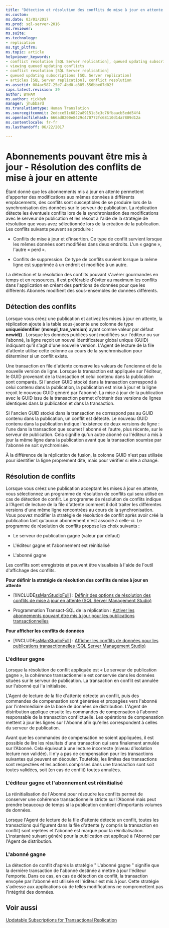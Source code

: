 ```yaml
---
title: "Détection et résolution des conflits de mise à jour en attente | Microsoft Docs"
ms.custom: 
ms.date: 03/01/2017
ms.prod: sql-server-2016
ms.reviewer: 
ms.suite: 
ms.technology:
- replication
ms.tgt_pltfrm: 
ms.topic: article
helpviewer_keywords:
- conflict resolution [SQL Server replication], queued updating subscriptions
- viewing queued updating conflicts
- conflict resolution [SQL Server replication]
- queued updating subscriptions [SQL Server replication]
- articles [SQL Server replication], conflict resolution
ms.assetid: 084ac587-25e7-4bd0-a385-556bbe07d02f
caps.latest.revision: 39
author: BYHAM
ms.author: rickbyh
manager: jhubbard
ms.translationtype: Human Translation
ms.sourcegitcommit: 2edcce51c6822a89151c3c3c76fbaacb5edd54f4
ms.openlocfilehash: 666ad0200e8429c470772fc68110d14a7809d12a
ms.contentlocale: fr-fr
ms.lasthandoff: 06/22/2017

---
```

# <a name="updatable-subscriptions---queued-updating-conflict-resolution"></a>Abonnements pouvant être mis à jour - Résolution des conflits de mise à jour en attente
  Étant donné que les abonnements mis à jour en attente permettent d'apporter des modifications aux mêmes données à différents emplacements, des conflits sont susceptibles de se produire lors de la synchronisation des données sur le serveur de publication. La réplication détecte les éventuels conflits lors de la synchronisation des modifications avec le serveur de publication et les résout à l'aide de la stratégie de résolution que vous avez sélectionnée lors de la création de la publication. Les conflits suivants peuvent se produire :  
  
-   Conflits de mise à jour et d'insertion. Ce type de conflit survient lorsque les mêmes données sont modifiées dans deux endroits. L'un « gagne », l'autre « perd ».  
  
-   Conflits de suppression. Ce type de conflits survient lorsque la même ligne est supprimée à un endroit et modifiée à un autre.  
  
 La détection et la résolution des conflits pouvant s'avérer gourmandes en temps et en ressources, il est préférable d'éviter au maximum les conflits dans l'application en créant des partitions de données pour que les différents Abonnés modifient des sous-ensembles de données différents.  
  
## <a name="detecting-conflicts"></a>Détection des conflits  
 Lorsque vous créez une publication et activez les mises à jour en attente, la réplication ajoute à la table sous-jacente une colonne de type **uniqueidentifier** (**msrepl_tran_version**) ayant comme valeur par défaut **newid()** . Lorsque les données publiées sont modifiées sur l'éditeur ou sur l'abonné, la ligne reçoit un nouvel identificateur global unique (GUID) indiquant qu'il s'agit d'une nouvelle version. L'Agent de lecture de la file d'attente utilise cette colonne au cours de la synchronisation pour déterminer si un conflit existe.  
  
 Une transaction en file d'attente conserve les valeurs de l'ancienne et de la nouvelle version de ligne. Lorsque la transaction est appliquée sur l'éditeur, le GUID provenant de la transaction et celui contenu dans la publication sont comparés. Si l'ancien GUID stocké dans la transaction correspond à celui contenu dans la publication, la publication est mise à jour et la ligne reçoit le nouveau GUID généré par l'abonné. La mise à jour de la publication avec le GUID issu de la transaction permet d'obtenir des versions de lignes identiques dans la publication et dans la transaction.  
  
 Si l'ancien GUID stocké dans la transaction ne correspond pas au GUID contenu dans la publication, un conflit est détecté. Le nouveau GUID contenu dans la publication indique l'existence de deux versions de ligne : l'une dans la transaction que soumet l'abonné et l'autre, plus récente, sur le serveur de publication. Cela signifie qu'un autre abonné ou l'éditeur a mis à jour la même ligne dans la publication avant que la transaction soumise par l'abonné ne soit synchronisée.  
  
 À la différence de la réplication de fusion, la colonne GUID n'est pas utilisée pour identifier la ligne proprement dite, mais pour vérifier si elle a changé.  
  
## <a name="resolving-conflicts"></a>Résolution de conflits  
 Lorsque vous créez une publication acceptant les mises à jour en attente, vous sélectionnez un programme de résolution de conflits qui sera utilisé en cas de détection de conflit. Le programme de résolution de conflits indique à l'Agent de lecture de la file d'attente comment il doit traiter les différentes versions d'une même ligne rencontrées au cours de la synchronisation. Vous pouvez modifier la stratégie de résolution de conflit après avoir créé la publication tant qu'aucun abonnement n'est associé à celle-ci. Le programme de résolution de conflits propose les choix suivants :  
  
-   Le serveur de publication gagne (valeur par défaut)  
  
-   L'éditeur gagne et l'abonnement est réinitialisé  
  
-   L'abonné gagne  
  
 Les conflits sont enregistrés et peuvent être visualisés à l'aide de l'outil d'affichage des conflits.  
  
 **Pour définir la stratégie de résolution des conflits de mise à jour en attente**  
  
-   [!INCLUDE[ssManStudioFull](../../../includes/ssmanstudiofull-md.md)] : [Définir des options de résolution des conflits de mise à jour en attente &#40;SQL Server Management Studio&#41;](../../../relational-databases/replication/publish/set-queued-updating-conflict-resolution-options-sql-server-management-studio.md)  
  
-   Programmation Transact-SQL de la réplication : [Activer les abonnements pouvant être mis à jour pour les publications transactionnelles](../../../relational-databases/replication/publish/enable-updating-subscriptions-for-transactional-publications.md)  
  
 **Pour afficher les conflits de données**  
  
-   [!INCLUDE[ssManStudioFull](../../../includes/ssmanstudiofull-md.md)] : [Afficher les conflits de données pour les publications transactionnelles &#40;SQL Server Management Studio&#41;](../../../relational-databases/replication/view-data-conflicts-for-transactional-publications-sql-server-management-studio.md)  
  
### <a name="publisher-wins"></a>L'éditeur gagne  
 Lorsque la résolution de conflit appliquée est « Le serveur de publication gagne », la cohérence transactionnelle est conservée dans les données situées sur le serveur de publication. La transaction en conflit est annulée sur l'abonné qui l'a initialisée.  
  
 L'Agent de lecture de la file d'attente détecte un conflit, puis des commandes de compensation sont générées et propagées vers l'abonné par l'intermédiaire de la base de données de distribution. L'Agent de distribution applique ensuite les commandes de compensation à l'abonné responsable de la transaction conflictuelle. Les opérations de compensation mettent à jour les lignes sur l'Abonné afin qu'elles correspondent à celles du serveur de publication.  
  
 Avant que les commandes de compensation ne soient appliquées, il est possible de lire les résultats d'une transaction qui sera finalement annulée sur l'Abonné. Cela équivaut à une lecture incorrecte (niveau d'isolation lecture non validée). Il n'y a pas de compensation pour les transactions suivantes qui peuvent en découler. Toutefois, les limites des transactions sont respectées et les actions comprises dans une transaction sont soit toutes validées, soit (en cas de conflit) toutes annulées.  
  
### <a name="publisher-wins-and-the-subscription-is-reinitialized"></a>L'éditeur gagne et l'abonnement est réinitialisé  
 La réinitialisation de l'Abonné pour résoudre les conflits permet de conserver une cohérence transactionnelle stricte sur l'Abonné mais peut prendre beaucoup de temps si la publication contient d'importants volumes de données.  
  
 Lorsque l'Agent de lecture de la file d'attente détecte un conflit, toutes les transactions qui figurent dans la file d'attente (y compris la transaction en conflit) sont rejetées et l'abonné est marqué pour la réinitialisation. L'instantané suivant généré pour la publication est appliqué à l'Abonné par l'Agent de distribution.  
  
### <a name="subscriber-wins"></a>L'abonné gagne  
 La détection de conflit d'après la stratégie " L'abonné gagne " signifie que la dernière transaction de l'abonné destinée à mettre à jour l'éditeur l'emporte. Dans ce cas, en cas de détection de conflit, la transaction envoyée par l'abonné est utilisée et l'éditeur est mis à jour. Cette stratégie s'adresse aux applications où de telles modifications ne compromettent pas l'intégrité des données.  
  
## <a name="see-also"></a>Voir aussi  
 [Updatable Subscriptions for Transactional Replication](../../../relational-databases/replication/transactional/updatable-subscriptions-for-transactional-replication.md)  
  
  
